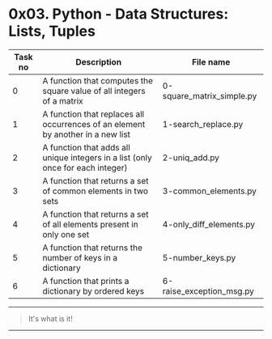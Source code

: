 # 0x03. Python - Data Structures: Lists, Tuples

| Task no | Description                                                                     | File name                 |
| ------- | ------------------------------------------------------------------------------- | ------------------------- |
| 0       | A function that computes the square value of all integers of a matrix           | 0-square_matrix_simple.py |
| 1       | A function that replaces all occurrences of an element by another in a new list | 1-search_replace.py       |
| 2       | A function that adds all unique integers in a list (only once for each integer) | 2-uniq_add.py             |
| 3       | A function that returns a set of common elements in two sets                    | 3-common_elements.py      |
| 4       | A function that returns a set of all elements present in only one set           | 4-only_diff_elements.py   |
| 5       | A function that returns the number of keys in a dictionary                      | 5-number_keys.py          |
| 6       | A function that prints a dictionary by ordered keys                             | 6-raise_exception_msg.py  |

---

> It's what is it!

---
